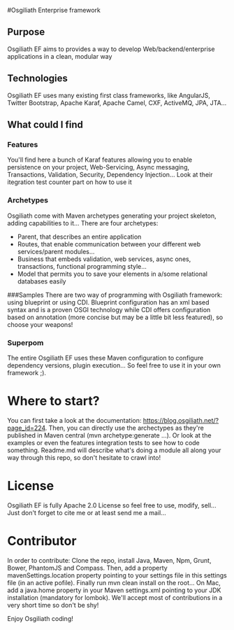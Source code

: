 #Osgiliath Enterprise framework

## Purpose

Osgiliath EF aims to provides a way to develop Web/backend/enterprise applications in a clean, modular way

## Technologies

Osgiliath EF uses many existing first class frameworks, like AngularJS, Twitter Bootstrap, Apache Karaf, Apache Camel, CXF, ActiveMQ, JPA, JTA...

## What could I find

### Features
You'll find here a bunch of Karaf features allowing you to enable persistence on your project, Web-Servicing, Async messaging, Transactions, Validation, Security, Dependency Injection...
Look at their itegration test counter part on how to use it

### Archetypes
Osgiliath come with Maven archetypes generating your project skeleton, adding capabilities to it...
There are four archetypes: 
* Parent, that describes an entire application
* Routes, that enable communication between your different web services/parent modules...
* Business that embeds validation, web services, async ones, transactions, functional programming style...
* Model that permits you to save your elements in a/some relational databases easily

###Samples
There are two way of programming with Osgiliath framework: using blueprint or using CDI.
Blueprint configuration has an xml based syntax and is a proven OSGI technology while CDI offers configuration based on annotation (more concise but may be a little bit less featured), so choose your weapons!

### Superpom
The entire Osgiliath EF uses these Maven configuration to configure dependency versions, plugin execution... So feel free to use it in your own framework ;).

# Where to start?

You can first take a look at the documentation: https://blog.osgiliath.net/?page_id=224.
Then, you can directly use the archectypes as they're published in Maven central (mvn archetype:generate ...).
Or look at the examples or even the features integration tests to see how to code something.
Readme.md will describe what's doing a module all along your way through this repo, so don't hesitate to crawl into!


# License

Osgiliath EF is fully Apache 2.0 License so feel free to use, modify, sell... Just don't forget to cite me or at least send me a mail...


# Contributor
In order to contribute: Clone the repo, install Java, Maven, Npm, Grunt, Bower, PhantomJS and Compass.
Then, add a property mavenSettings.location property pointing to your settings file in this settings file (in an active pofile).
Finally run mvn clean install on the root...
On Mac, add a java.home property in your Maven settings.xml pointing to your JDK installation (mandatory for lombok).
We'll accept most of contributions in a very short time so don't be shy!

Enjoy Osgiliath coding!

